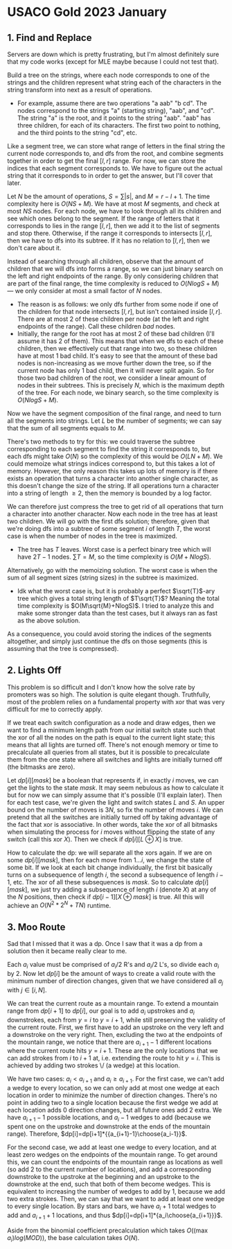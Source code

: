 # USACO Gold 2023 January

## 1. Find and Replace
Servers are down which is pretty frustrating, but I'm almost definitely sure that my code works (except for MLE maybe because I could not test that).

Build a tree on the strings, where each node corresponds to one of the strings and the children represent what string each of the characters in the string transform into next as a result of operations. 
 - For example, assume there are two operations "a aab" "b cd". The nodes correspond to the strings "a" (starting string), "aab", and "cd". The string "a" is the root, and it points to the string "aab". "aab" has three children, for each of its characters. The first two point to nothing, and the third points to the string "cd", etc.

Like a segment tree, we can store what range of letters in the final string the current node corresponds to, and dfs from the root, and combine segments together in order to get the final $[l,r]$ range. For now, we can store the indices that each segment corresponds to. We have to figure out the actual string that it corresponds to in order to get the answer, but I'll cover that later.

Let $N$ be the amount of operations, $S=\sum{|s|}$, and $M=r-l+1$. The time complexity here is $O(NS+M)$. We have at most $M$ segments, and check at most $NS$ nodes. For each node, we have to look through all its children and see which ones belong to the segment. If the range of letters that it corresponds to lies in the range $[l,r]$, then we add it to the list of segments and stop there. Otherwise, if the range it corresponds to intersects $[l,r]$, then we have to dfs into its subtree. If it has no relation to $[l,r]$, then we don't care about it.

Instead of searching through all children, observe that the amount of children that we will dfs into forms a range, so we can just binary search on the left and right endpoints of the range. By only considering children that are part of the final range, the time complexity is reduced to $O(NlogS+M)$ — we only consider at most a small factor of $N$ nodes. 
 - The reason is as follows: we only dfs further from some node if one of the children for that node intersects $[l,r]$, but isn't contained inside $[l,r]$. There are at most $2$ of these children per node (at the left and right endpoints of the range). Call these children <i>bad</i> nodes.
 - Initially, the range for the root has at most $2$ of these bad children (I'll assume it has 2 of them). This means that when we dfs to each of these children, then we effectively cut that range into two, so these children have at most $1$ bad child. It's easy to see that the amount of these bad nodes is non-increasing as we move further down the tree, so if the current node has only $1$ bad child, then it will never split again. So for those two bad children of the root, we consider a linear amount of nodes in their subtrees. This is precisely $N$, which is the maximum depth of the tree. For each node, we binary search, so the time complexity is $O(NlogS+M)$.

Now we have the segment composition of the final range, and need to turn all the segments into strings. Let $L$ be the number of segments; we can say that the sum of all segments equals to $M$.

There's two methods to try for this: we could traverse the subtree corresponding to each segment to find the string it corresponds to, but each dfs might take $O(N)$ so the complexity of this would be $O(LN+M)$. We could memoize what strings indices correspond to, but this takes a lot of memory. However, the only reason this takes up lots of memory is if there exists an operation that turns a character into another single character, as this doesn't change the size of the string. If all operations turn a character into a string of length $\ge{2}$, then the memory is bounded by a log factor.

We can therefore just compress the tree to get rid of all operations that turn a character into another character. Now each node in the tree has at least two children. We will go with the first dfs solution; therefore, given that we're doing dfs into a subtree of some segment $i$ of length $T$, the worst case is when the number of nodes in the tree is maximized.
 - The tree has $T$ leaves. Worst case is a perfect binary tree which will have $2T-1$ nodes. $\sum{T}=M$, so the time complexity is $O(M+NlogS)$.

Alternatively, go with the memoizing solution. The worst case is when the sum of all segment sizes (string sizes) in the subtree is maximized.
 - Idk what the worst case is, but it is probably a perfect $\sqrt{T}$-ary tree which gives a total string length of $T\sqrt{T}$? Meaning the total time complexity is $O(M\sqrt{M}+NlogS)$. I tried to analyze this and make some stronger data than the test cases, but it always ran as fast as the above solution.

As a consequence, you could avoid storing the indices of the segments altogether, and simply just continue the dfs on those segments (this is assuming that the tree is compressed).

## 2. Lights Off
This problem is so difficult and I don't know how the solve rate by promoters was so high. The solution is quite elegant though. Truthfully, most of the problem relies on a fundamental property with xor that was very difficult for me to correctly apply.

If we treat each switch configuration as a node and draw edges, then we want to find a minimum length path from our initial switch state such that the xor of all the nodes on the path is equal to the current light state; this means that all lights are turned off. There's not enough memory or time to precalculate all queries from all states, but it is possible to precalculate them from the one state where all switches and lights are initially turned off (the bitmasks are zero).

Let $dp[i][mask]$ be a boolean that represents if, in exactly $i$ moves, we can get the lights to the state $mask$. It may seem nebulous as how to calculate it but for now we can simply assume that it's possible (I'll explain later). Then for each test case, we're given the light and switch states $L$ and $S$. An upper bound on the number of moves is $3N$, so fix the number of moves $i$. We can pretend that all the switches are initially turned off by taking advantage of the fact that xor is associative. In other words, take the xor of all bitmasks when simulating the process for $i$ moves without flipping the state of any switch (call this xor $X$). Then we check if $dp[i][L\oplus{X}]$ is true.

How to calculate the dp: we will separate all the xors again. If we are on some $dp[i][mask]$, then for each move from $1\dots{i}$, we change the state of some bit. If we look at each bit change individually, the first bit basically turns on a subsequence of length $i$, the second a subsequence of length $i-1$, etc. The xor of all these subsequences is $mask$. So to calculate $dp[i][mask]$, we just try adding a subsequence of length $i$ (denote $X$) at any of the $N$ positions, then check if $dp[i-1][X\oplus{mask}]$ is true. All this will achieve an $O(N^2*2^N+TN)$ runtime.

## 3. Moo Route
Sad that I missed that it was a dp. Once I saw that it was a dp from a solution then it became really clear to me.

Each $a_i$ value must be comprised of $a_i/2$ R's and $a_i/2$ L's, so divide each $a_i$ by $2$. Now let $dp[i]$ be the amount of ways to create a valid route with the minimum number of direction changes, given that we have considered all $a_j$ with $j\in[i,N]$.

We can treat the current route as a mountain range. To extend a mountain range from $dp[i+1]$ to $dp[i]$, our goal is to add $a_i$ upstrokes and $a_i$ downstrokes, each from $y=i$ to $y=i+1$, while still preserving the validity of the current route. First, we first have to add an upstroke on the very left and a downstroke on the very right. Then, excluding the two at the endpoints of the mountain range, we notice that there are $a_{i+1}-1$ different locations where the current route hits $y=i+1$. These are the only locations that we can add strokes from $i$ to $i+1$ at, i.e. extending the route to hit $y=i$. This is achieved by adding two strokes \\/ (a wedge) at this location.

We have two cases: $a_i<{a_{i+1}}$ and $a_i\ge{a_{i+1}}$. For the first case, we can't add a wedge to every location, so we can only add at most one wedge at each location in order to minimize the number of direction changes. There's no point in adding two to a single location because the first wedge we add at each location adds $0$ direction changes, but all future ones add $2$ extra. We have $a_{i+1}-1$ possible locations, and $a_i-1$ wedges to add (because we spent one on the upstroke and downstroke at the ends of the mountain range). Therefore, $dp[i]=dp[i+1]*{{a_{i+1}-1}\choose{a_i-1}}$.

For the second case, we add at least one wedge to every location, and at least zero wedges on the endpoints of the mountain range. To get around this, we can count the endpoints of the mountain range as locations as well (so add $2$ to the current number of locations), and add a corresponding downstroke to the upstroke at the beginning and an upstroke to the downstroke at the end, such that both of them become wedges. This is equivalent to increasing the number of wedges to add by $1$, because we add two extra strokes. Then, we can say that we want to add at least one wedge to every single location. By stars and bars, we have $a_i+1$ total wedges to add and $a_{i+1}+1$ locations, and thus $dp[i]=dp[i+1]*{a_i\choose{a_{i+1}}}$.

Aside from the binomial coefficient precalculation which takes $O((\max{a_i})log(MOD))$, the base calculation takes $O(N)$.